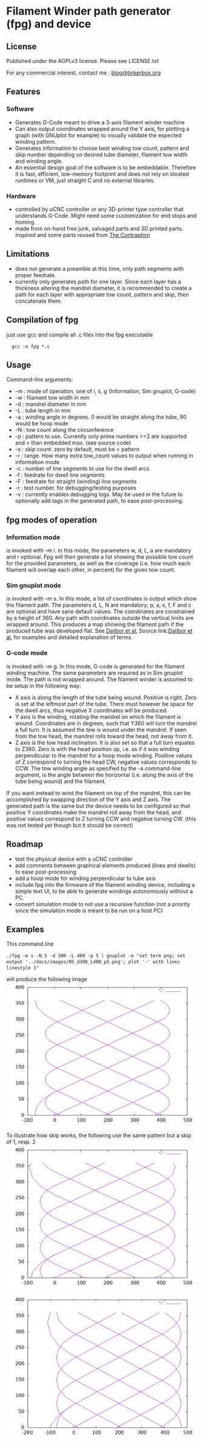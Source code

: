 # Filament Winder path generator (fpg) and device

## License
  Published under the AGPLv3 license. Please see LICENSE.txt

  For any commercial interest, contact me : blog@tinkerbox.org

## Features

 ### Software

 - Generates G-Code meant to drive a 3-axis filament winder machine
 - Can also output coordinates wrapped around the Y axis, for plotting
   a graph (with GNUplot for example) to visually validate the
   expected winding pattern.
 - Generates information to choose best winding tow count, pattern and
   skip number depending on desired tube diameter, filament tow width
   and winding angle.
 - An essential design goal of the software is to be embeddable.
   Therefore it is fast, efficient, low-memory footprint and does not
   rely on bloated runtimes or VM, just straight C and no external
   libraries.

 ### Hardware

 - controlled by uCNC controller or any 3D-printer type controller that understands G-Code.
   Might need some customization for end stops and homing.
 - made from on-hand free junk, salvaged parts and 3D printed parts. Inspired and some parts
   reused from [The Contraption](https://www.reilley.net/winder/)

## Limitations

 - does not generate a preamble at this time, only path segments with proper feedrate.
 - currently only generates path for one layer. Since each layer has a thickness altering
   the mandrel diameter, it is recommended to create a path for each layer with appropriate
   tow count, pattern and skip, then concatenate them.

## Compilation of fpg

  just use gcc and compile all .c files into the fpg executable
```
  gcc -o fpg *.c
```

## Usage

   Command-line arguments:
   - -m : mode of operation, one of i, s, g (Information, Sim gnuplot, G-code)
   - -w : filament tow width in mm
   - -d : mandrel diameter in mm
   - -L : tube length in mm
   - -a : winding angle in degrees. 0 would be straight along the tube, 90 would be hoop mode
   - -N : tow count along the circumference
   - -p : pattern to use. Currently only prime numbers >=2 are supported and < than embedded max. (see source code)
   - -s : skip count. zero by default, must be < pattern
   - -r : range. How many extra tow_count values to output when running in information mode
   - -c : number of line segments to use for the dwell arcs.
   - -f : feedrate for dwell line segments
   - -F : feedrate for straight (winding) line segments
   - -t : test number. for debugging/testing purposes
   - -v : currently enables debugging logs. May be used in the future to optionally add tags
          in the generated path, to ease post-processing.

## fpg modes of operation

 ### Information mode
  is invoked with -m i. In this mode, the parameters w, d, L, a are mandatory and r optional.
  Fpg will then generate a list showing the possible tow count for the provided parameters,
  as well as the coverage (i.e. how much each filament will overlap each other, in percent)
  for the given tow count.

 ### Sim gnuplot mode
  is invoked with -m s. In this mode, a list of coordinates is output which show the filament
  path. The parameters d, L, N are mandatory; p, a, s, f, F and c are optional and have sane
  default values.
  The coordinates are constrained by a height of 360. Any path with coordinates outside
  the vertical limits are wrapped around. This produces a map showing the filament path
  if the produced tube was developed flat. See [Dalibor et al.](docs/Dalibor_et_al.pdf) Source link:[Dalibor et al.](https://www.researchgate.net/publication/337445146_A_geometric_approach_for_filament_winding_pattern_generation_and_study_of_the_influence_of_the_slippage_coefficient)
  for examples and detailed explanation of terms.

 ### G-code mode
  is invoked with -m g. In this mode, G-code is generated for the filament winding machine.
  The same parameters are required as in Sim gnuplot mode.
  The path is not wrapped around. The filament winder is assumed to be setup in the following way:
   - X axis is along the length of the tube being wound. Positive is right. Zero is set
     at the leftmost part of the tube. There must however be space for the dwell arcs, thus
     negative X coordinates will be produced.
   - Y axis is the winding, rotating the mandrel on which the filament is wound. Coordinates
     are in degrees, such that Y360 will turn the mandrel a full turn. It is assumed the tow
     is wound under the mandrel. If seen from the tow head, the mandrel rolls toward the head,
     not away from it.
   - Z axis is the tow head inclination. It is also set so that a full turn equates to Z360.
     Zero is with the head position up, i.e. as if it was winding perpendicular to the mandrel
     for a hoop mode winding. Positive values of Z correspond to turning the head CW,
     negative values corresponds to CCW.
     The tow winding angle as specified by the -a command-line argument, is the angle between
     the horizontal (i.e. along the axis of the tube being wound) and the filament.

  If you want instead to wind the filament on top of the mandrel, this can be accomplished
  by swapping direction of the Y axis and Z axis. The generated path is the same
  but the device needs to be configured so that positive Y coordinates make the mandrel
  roll away from the head, and positive values correspond to Z turning CCW and negative
  turning CW. (this was not tested yet though but it should be correct)

## Roadmap

 - test the physical device with a uCNC controller
 - add comments between graphical elements produced (lines and dwells) to ease post-processing
 - add a hoop mode for winding perpendicular to tube axis
 - include fpg into the firmware of the filament winding device, including a simple
   text UI, to be able to generate windings autonomously without a PC.
 - convert simulation mode to not use a recursive function (not a priority since the simulation
   mode is meant to be run on a host PC)


## Examples

This command line
```
./fpg -m s -N 5 -d 300 -L 400 -p 5 | gnuplot -e "set term png; set output '../docs/images/N5_d300_L400_p5.png'; plot '-' with lines linestyle 1"
```

will produce the following image
![N5_d300_L400_p5.png](docs/images/N5_d300_L400_p5.png)

To illustrate how skip works, the following use the same pattern but a skip of 1, resp. 2
![N5_d300_L400_p5_s1.png](docs/images/N5_d300_L400_p5_s1.png)

![N5_d300_L400_p5_s2.png](docs/images/N5_d300_L400_p5_s2.png)
